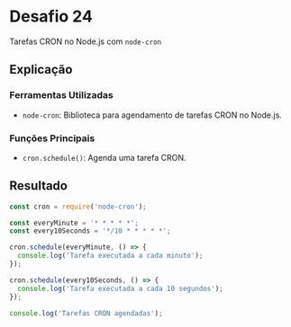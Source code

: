 # Desafio 24

Tarefas CRON no Node.js com `node-cron`

## Explicação

### Ferramentas Utilizadas

- `node-cron`: Biblioteca para agendamento de tarefas CRON no Node.js.

### Funções Principais

- `cron.schedule()`: Agenda uma tarefa CRON.

## Resultado

```js
const cron = require('node-cron');

const everyMinute = '* * * * *';
const every10Seconds = '*/10 * * * * *';

cron.schedule(everyMinute, () => {
  console.log('Tarefa executada a cada minuto');
});

cron.schedule(every10Seconds, () => {
  console.log('Tarefa executada a cada 10 segundos');
});

console.log('Tarefas CRON agendadas');
```